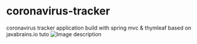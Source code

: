 # coronavirus-tracker
coronavirus tracker application build with spring mvc &amp; thymleaf based on javabrains.io tuto
![Image description](https://github.com/ylizma/coronavirus-tracker/tree/master/src/main/resources/static/Capture.PNG)
